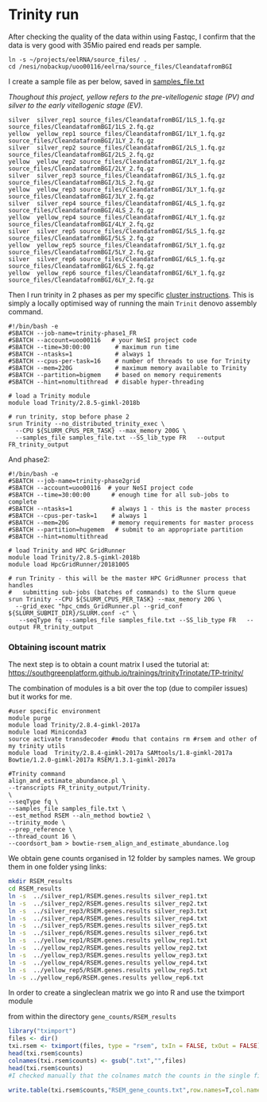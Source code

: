 # Trinity run


After checking the quality of the data within using Fastqc, I confirm that the data is very good with 35Mio paired end reads per sample.

```
ln -s ~/projects/eelRNA/source_files/ .
cd /nesi/nobackup/uoo00116/eelrna/source_files/CleandatafromBGI
```

I create a sample file as per below, saved in  [samples_file.txt](samples_file.txt)

*Thoughout this project, yellow refers to the pre-vitellogenic stage (PV) and silver to the early vitellogenic stage (EV).*


```
silver	silver_rep1	source_files/CleandatafromBGI/1LS_1.fq.gz	source_files/CleandatafromBGI/1LS_2.fq.gz
yellow	yellow_rep1	source_files/CleandatafromBGI/1LY_1.fq.gz	source_files/CleandatafromBGI/1LY_2.fq.gz
silver	silver_rep2	source_files/CleandatafromBGI/2LS_1.fq.gz	source_files/CleandatafromBGI/2LS_2.fq.gz
yellow	yellow_rep2	source_files/CleandatafromBGI/2LY_1.fq.gz	source_files/CleandatafromBGI/2LY_2.fq.gz
silver	silver_rep3	source_files/CleandatafromBGI/3LS_1.fq.gz	source_files/CleandatafromBGI/3LS_2.fq.gz
yellow	yellow_rep3	source_files/CleandatafromBGI/3LY_1.fq.gz	source_files/CleandatafromBGI/3LY_2.fq.gz
silver	silver_rep4	source_files/CleandatafromBGI/4LS_1.fq.gz	source_files/CleandatafromBGI/4LS_2.fq.gz
yellow	yellow_rep4	source_files/CleandatafromBGI/4LY_1.fq.gz	source_files/CleandatafromBGI/4LY_2.fq.gz
silver	silver_rep5	source_files/CleandatafromBGI/5LS_1.fq.gz	source_files/CleandatafromBGI/5LS_2.fq.gz
yellow	yellow_rep5	source_files/CleandatafromBGI/5LY_1.fq.gz	source_files/CleandatafromBGI/5LY_2.fq.gz
silver	silver_rep6	source_files/CleandatafromBGI/6LS_1.fq.gz	source_files/CleandatafromBGI/6LS_2.fq.gz
yellow	yellow_rep6	source_files/CleandatafromBGI/6LY_1.fq.gz	source_files/CleandatafromBGI/6LY_2.fq.gz
```

Then I run trinity in 2 phases as per my specific [cluster instructions](https://support.nesi.org.nz/hc/en-gb/articles/360000980375-Trinity). This is simply a locally optimised way of running the main `Trinit` denovo assembly command.


```
#!/bin/bash -e
#SBATCH --job-name=trinity-phase1_FR
#SBATCH --account=uoo00116   # your NeSI project code
#SBATCH --time=30:00:00       # maximum run time
#SBATCH --ntasks=1            # always 1
#SBATCH --cpus-per-task=16    # number of threads to use for Trinity
#SBATCH --mem=220G            # maximum memory available to Trinity
#SBATCH --partition=bigmem    # based on memory requirements
#SBATCH --hint=nomultithread  # disable hyper-threading

# load a Trinity module
module load Trinity/2.8.5-gimkl-2018b

# run trinity, stop before phase 2
srun Trinity --no_distributed_trinity_exec \
  --CPU ${SLURM_CPUS_PER_TASK} --max_memory 200G \
  --samples_file samples_file.txt --SS_lib_type FR   --output FR_trinity_output
```

And phase2:
```
#!/bin/bash -e
#SBATCH --job-name=trinity-phase2grid
#SBATCH --account=uoo00116  # your NeSI project code
#SBATCH --time=30:00:00      # enough time for all sub-jobs to complete
#SBATCH --ntasks=1           # always 1 - this is the master process
#SBATCH --cpus-per-task=1    # always 1
#SBATCH --mem=20G            # memory requirements for master process
#SBATCH --partition=hugemem   # submit to an appropriate partition
#SBATCH --hint=nomultithread

# load Trinity and HPC GridRunner
module load Trinity/2.8.5-gimkl-2018b
module load HpcGridRunner/20181005

# run Trinity - this will be the master HPC GridRunner process that handles
#   submitting sub-jobs (batches of commands) to the Slurm queue
srun Trinity --CPU ${SLURM_CPUS_PER_TASK} --max_memory 20G \
  --grid_exec "hpc_cmds_GridRunner.pl --grid_conf ${SLURM_SUBMIT_DIR}/SLURM.conf -c" \
   --seqType fq --samples_file samples_file.txt --SS_lib_type FR   --output FR_trinity_output
```

### Obtaining iscount matrix


The next step is to obtain a count matrix
I used the tutorial at:
https://southgreenplatform.github.io/trainings/trinityTrinotate/TP-trinity/

The combination of modules is a bit over the top (due to compiler issues) but it works for me.

```
#user specific environment
module purge
module load Trinity/2.8.4-gimkl-2017a
module load Miniconda3
source activate transdecoder #modu that contains rm #rsem and other of my trinity utils
module load  Trinity/2.8.4-gimkl-2017a SAMtools/1.8-gimkl-2017a Bowtie/1.2.0-gimkl-2017a RSEM/1.3.1-gimkl-2017a

#Trinity command
align_and_estimate_abundance.pl \
--transcripts FR_trinity_output/Trinity.
\
--seqType fq \
--samples_file samples_file.txt \
--est_method RSEM --aln_method bowtie2 \
--trinity_mode \
--prep_reference \
--thread_count 16 \
--coordsort_bam > bowtie-rsem_align_and_estimate_abundance.log 
```

We obtain gene counts organised in 12 folder by samples names. We group them in one folder ysing links:

```bash
mkdir RSEM_results
cd RSEM_results
ln -s  ../silver_rep1/RSEM.genes.results silver_rep1.txt
ln -s  ../silver_rep2/RSEM.genes.results silver_rep2.txt
ln -s  ../silver_rep3/RSEM.genes.results silver_rep3.txt
ln -s  ../silver_rep4/RSEM.genes.results silver_rep4.txt
ln -s  ../silver_rep5/RSEM.genes.results silver_rep5.txt
ln -s  ../silver_rep6/RSEM.genes.results silver_rep6.txt
ln -s  ../yellow_rep1/RSEM.genes.results yellow_rep1.txt
ln -s  ../yellow_rep2/RSEM.genes.results yellow_rep2.txt
ln -s  ../yellow_rep3/RSEM.genes.results yellow_rep3.txt
ln -s  ../yellow_rep4/RSEM.genes.results yellow_rep4.txt
ln -s  ../yellow_rep5/RSEM.genes.results yellow_rep5.txt
ln -s ../yellow_rep6/RSEM.genes.results yellow_rep6.txt
```			

In order to create a singleclean matrix we go into R and use the tximport module

from within the directory  ```gene_counts/RSEM_results```

```R
library("tximport")
files <- dir()
txi.rsem <- tximport(files, type = "rsem", txIn = FALSE, txOut = FALSE)
head(txi.rsem$counts)
colnames(txi.rsem$counts) <- gsub(".txt","",files)
head(txi.rsem$counts)
#I checked manually that the colnames match the counts in the single files

write.table(txi.rsem$counts,"RSEM_gene_counts.txt",row.names=T,col.names=T,sep="\t")
```



